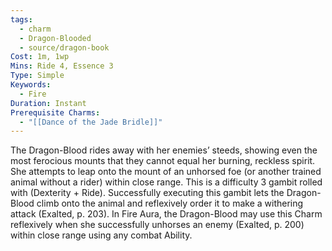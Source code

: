 ```yaml
---
tags:
  - charm
  - Dragon-Blooded
  - source/dragon-book
Cost: 1m, 1wp
Mins: Ride 4, Essence 3
Type: Simple
Keywords:
  - Fire
Duration: Instant
Prerequisite Charms:
  - "[[Dance of the Jade Bridle]]"
---
```

The Dragon-Blood rides away with her enemies’ steeds, showing even the most ferocious mounts that they cannot equal her burning, reckless spirit. She attempts to leap onto the mount of an unhorsed foe (or another trained animal without a rider) within close range. This is a difficulty 3 gambit rolled with (Dexterity + Ride). Successfully executing this gambit lets the Dragon-Blood climb onto the animal and reflexively order it to make a withering attack (Exalted, p. 203). In Fire Aura, the Dragon-Blood may use this Charm reflexively when she successfully unhorses an enemy (Exalted, p. 200) within close range using any combat Ability.